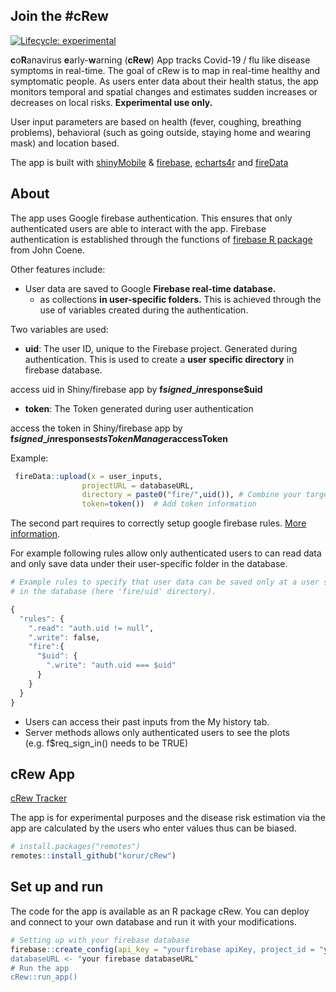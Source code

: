 
<!-- README.md is generated from README.Rmd. Please edit that file -->

## Join the \#cRew

<!-- badges: start -->

[![Lifecycle:
experimental](https://img.shields.io/badge/lifecycle-experimental-orange.svg)](https://www.tidyverse.org/lifecycle/#experimental)
<!-- badges: end -->

**c**o**R**anavirus **e**arly-**w**arning (**cRew**) App tracks Covid-19
/ flu like disease symptoms in real-time. The goal of cRew is to map in
real-time healthy and symptomatic people. As users enter data about
their health status, the app monitors temporal and spatial changes and
estimates sudden increases or decreases on local risks. **Experimental
use only.**

User input parameters are based on health (fever, coughing, breathing
problems), behavioral (such as going outside, staying home and wearing
mask) and location based.

The app is built with
[shinyMobile](https://rinterface.github.io/shinyMobile/) &
[firebase](https://firebase.john-coene.com/),
[echarts4r](https://echarts4r.john-coene.com/) and
[fireData](https://github.com/Kohze/fireData)

## About

The app uses Google firebase authentication. This ensures that only
authenticated users are able to interact with the app. Firebase
authentication is established through the functions of [firebase R
package](https://firebase.john-coene.com/) from John Coene.

Other features include:

  - User data are saved to Google **Firebase real-time database.**
      - as collections **in user-specific folders.** This is achieved
        through the use of variables created during the authentication.

Two variables are used:

  - **uid**: The user ID, unique to the Firebase project. Generated
    during authentication. This is used to create a **user specific
    directory** in firebase database.

access uid in Shiny/firebase app by **f$signed\_in$response$uid**

  - **token**: The Token generated during user authentication

access the token in Shiny/firebase app by
**f$signed\_in$response$stsTokenManager$accessToken**

Example:

``` r
 fireData::upload(x = user_inputs, 
                projectURL = databaseURL,
                directory = paste0("fire/",uid()), # Combine your target directory with uid
                token=token())  # Add token information
```

The second part requires to correctly setup google firebase rules. [More
information](https://firebase.google.com/docs/database/security/quickstart?authuser=0).

For example following rules allow only authenticated users to can read
data and only save data under their user-specific folder in the
database.

``` r
# Example rules to specify that user data can be saved only at a user specific node
# in the database (here 'fire/uid' directory).

{
  "rules": {
    ".read": "auth.uid != null",
    ".write": false,
    "fire":{
      "$uid": {
        ".write": "auth.uid === $uid"
      }
    }
  }
}
```

  - Users can access their past inputs from the My history tab.
  - Server methods allows only authenticated users to see the plots
    (e.g. f$req\_sign\_in() needs to be TRUE)

## cRew App

[cRew Tracker](http://tools.dataatomic.com/shiny/cRew)

The app is for experimental purposes and the disease risk estimation via
the app are calculated by the users who enter values thus can be biased.

``` r
# install.packages("remotes")
remotes::install_github("korur/cRew")
```

## Set up and run

The code for the app is available as an R package cRew. You can deploy
and connect to your own database and run it with your modifications.

``` r
# Setting up with your firebase database
firebase::create_config(api_key = "yourfirebase apiKey, project_id = "your firebase projectId")
databaseURL <- "your firebase databaseURL"
# Run the app
cRew::run_app()
```
